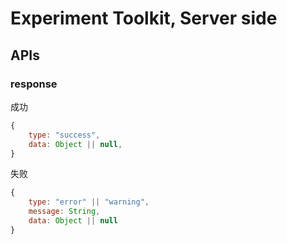 # Experiment Toolkit, Server side

## APIs

### response

成功

```js
{
    type: "success",
    data: Object || null,
}
```

失败

```js
{
    type: "error" || "warning",
    message: String,
    data: Object || null
}
```

